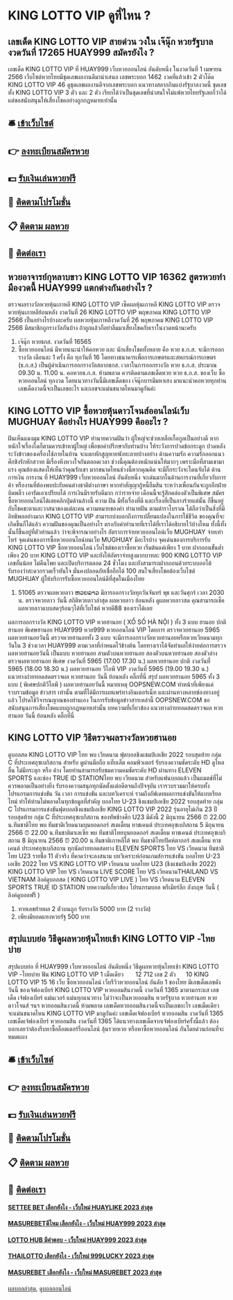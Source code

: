 # KING LOTTO VIP ดูที่ไหน ?
## เลขเด็ด KING LOTTO VIP สายด่วน วงใน เจ๊นุ๊ก หวยรัฐบาล งวดวันที่ 17265 HUAY999 สมัครยังไง ?
เลขเด็ด KING LOTTO VIP ที่ HUAY999 เว็บหวยออนไลน์ อันดับหนึ่ง ในงวดวันที่ 1 เมษายน 2566 เว็บไซต์หวยไทยมีชุดเลขผลงานดีมานำเสนอ เลขพระบอก 1462 งวดที่แล้วเข้า 2 ตัวโต๊ด KING LOTTO VIP 46 ดูชุดเลขผลงานดีจากเลขพระบอก แนวทางสลากกินแบ่งรัฐบาลงวดนี้ ชุดเลขทั้ง KING LOTTO VIP 3 ตัว และ 2 ตัว เรียกได้ว่าเป็นชุดเลขที่น่าสนใจไม่แพ้หวยไทยรัฐเลยก็ว่าได้ แต่ขอสนับสนุนให้เสี่ยงโชคอย่างถูกกฎหมายเท่านั้น

## 🛎 [เข้าเว็บไซต์](https://bit.ly/3BG5bNw)
## 👉 [ลงทะเบียนสมัครหวย](https://bit.ly/3BG5bNw)
## 💵 [รับเงินเล่นหวยฟรี](https://bit.ly/3C3mvgS)
## 👑 [ติดตามโปรโมชั่น](https://bit.ly/3C3mvgS)
## 📋 [ติดตาม ผลหวย](https://bit.ly/3C3mvgS)
## 📱 [ติดต่อเรา](https://bit.ly/3C3mvgS)

## หวยอาจารย์กุหลาบขาว KING LOTTO VIP 16362 สูตรหวยทำมืองวดนี้ HUAY999 แตกต่างกันอย่างไร ?
ตรวจผลรางวัลหวยหุ้นเกาหลี KING LOTTO VIP เช็คผลหุ้นเกาหลี KING LOTTO VIP ตรวจหวยหุ้นเกาหลีย้อนหลัง งวดวันที่ 26 KING LOTTO VIP พฤษภาคม KING LOTTO VIP 2566
เป็นอย่างไรบ้างละครับ ผลหวยหุ้นเกาหลีงวดวันที่ 26 พฤษภาคม KING LOTTO VIP 2566 มีสมาชิกถูกรางวัลกันบ้าง ถ้าถูกแล้วก็อย่าลืมมาเสี่ยงโชคกับเราในงวดหน้านะครับ
1. เจ๊นุ๊ก หวยธกส. งวดวันที่ 16565
2. ซื้อหวยออนไลน์ มีหวยแนะนำให้คอหวย และ นักเสี่ยงโชคทั้งหลาย คือ หวย ธ.ก.ส. จะมีการออกรางวัล เดือนละ 1 ครั้ง คือ ทุกวันที่ 16 โดยทางธนาคารเพื่อการเกษตรและสหกรณ์การเกษตร (ธ.ก.ส.) เป็นผู้ดำเนินการออกรางวัลสลากธกส. เวลาในการออกรางวัล หวย ธ.ก.ส. ประมาณ 09.30 น. 11.00 น. คอหวยธ.ก.ส. ห้ามพลาด ควรติดตามเลขเด็ดหวย หวย ธ.ก.ส. ของเว็บ ซื้อหวยออนไลน์ ทุกงวด โดยแนวทางวันนี้มีเลขเด็ดของ เจ๊นุ๊กบารมีมหาเฮง มาแนะนำคอหวยทุกท่าน เลขเด็ดงวดนี้จะเป็นเลขอะไร และเลขจะแม่นขนาดไหนมาดูกันค่ะ

## KING LOTTO VIP ซื้อหวยหุ้นดาวโจนส์ออนไลน์เว็บ MUGHUAY ดีอย่างไร HUAY999 คืออะไร ?
ฝันเห็นแมงมุม KING LOTTO VIP ทำนายความฝันว่า ผู้ใหญ่จะช่วยเหลือเกื้อกูลเป็นอย่างดี หากหนักใจเรื่องใดก็ตามควรเข้าหาผู้ใหญ่ เพื่อขอคำปรึกษากับท่านบ้าง ให้ระวังการปวดข้อกระดูก ปวดหลัง ระวังข้าวของเครื่องใช้ภายในบ้าน จะแตกหักสูญหายพังทะลายบ้างอย่าง
ด้านความรัก ความรักออกแนวศึกชิงรักหักสวาท มีเรื่องหึงหวงใจกันตลอดเวลา ช่วงนี้คุณต้องหนักแน่นให้มากๆ เพราะมือที่สามเขามาแรง คุณต้องแสดงให้เห็นว่าคุณรักเขา มากขนาดไหนช่วงนี้หากคุณคิด จะมีกิ๊กระวังจะโดนจับได้
ด้านการเงิน การงาน ที่ HUAY999 เว็บหวยออนไลน์ อันดับหนึ่ง จะเด่นมากในด้านการงานที่เกี่ยวกับการค้า หรืองานที่ต้องพบปะกับคนต่างชาติต่างภาษา หากทำสัญญากู้หนี้ยืมสิน ระหว่างเพื่อนกันจะถูกอีกฝ่ายบิดพลิ้ว เอารัดเอาเปรียบได้ การเงินมีรายรับดีมาก กว่ารายจ่าย เดือนนี้จะรู้สึกคล่องตัวเป็นพิเศษ
สมัครซื้อหวยออนไลน์ได้เลยคลิกปุ่มด้านล้างนี้
ความ ฝัน มีทั้งเรื่องที่ดี และเรื่องที่เป็นลางร้ายแต่นั้น ก็ขึ้นอยู่กับโชคชะตาและวาสนาของแต่ละคน ความหมายของคำ ทำนายฝัน ตามตำราโบราณ ได้ถือว่าเป็นสิ่งที่มีอิทธิพลอย่างมาก KING LOTTO VIP สามารถบ่งบอกถึงการเปลี่ยนแปลงในการใช้ชีวิต ของคุณที่จะเกิดขึ้นก็ได้แล้ว ความฝันของคุณเป็นอย่างไร ตรงกับคำทำนายที่เราได้ที่เราได้อธิบายไว้บ้างไหม ทั้งนี้ทั้งนั้นก็ขึ้นอยู่ที่ตัวท่านแล้ว ว่าจะพิจารณาอย่างไร
อัตราการจ่ายหวยออนไลน์เว็บ MUGHUAY จ่ายเท่าไหร่
จุดเด่นของการซื้อหวยออนไลน์บนเว็บ MUGHUAY มีอะไรบ้าง
จุดเด่นของการบริการรับ KING LOTTO VIP ซื้อหวยออนไลน์ เว็บไซต์ของเราซื้อหวย เริ่มต้นแค่เพียง 1 บาท ฝากถอนขั้นต่ำเพียง 20 บาท KING LOTTO VIP และยังให้อัตราจ่ายสูงมากบาทละ 900 KING LOTTO VIP เลขอั้นน้อย ไม่คืนโพย และเปิดบริการตลอด 24 ชั่วโมง และยังสามารถฝากถอนด้วยระบบออโต้ รับรองว่าสะดวกรวดเร็วทันใจ มั่นคงปลอดภัยเชื่อถือได้ 100 สนใจเสี่ยงโชคต้องเว็บไซต์ MUGHUAY ผู้ให้บริการรับซื้อหวยออนไลน์ดีที่สุดในเมืองไทย
1. 51065 ตรวจผลหวยลาว ຫວຍລາວ มีการออกรางวัลทุกวันจันทร์ พุธ และวันศุกร์ เวลา 2030 น. ตรวจหวยลาว วันนี้ สถิติหวยลาวล่าสุด ผลหวยลาว ย้อนหลัง ดูผลหวยลาวสด คุณสามารถเช็คผลหวยลาวแบบสดๆร้อนๆได้ที่เว็บไซต์ หวยดี88 ของเราได้เลย

ผลการออกรางวัล KING LOTTO VIP หวยฮานอย ( XỔ SỐ HÀ NỘI ) ทั้ง 3 แบบ ฮานอย ปกติฮานอย พิเศษฮานอย HUAY999 หวย999 หวยออนไลน์ VIP
โดยการ ตรวจหวยฮานอย 5965 ผลหวยฮานอยวันนี้ ตรวจหวยฮานอยทั้ง 3 แบบ จะมีการออกรางวัลหวยฮานอยหรือหวยเวียดนามทุกวันใน 3 ช่วงเวลา HUAY999 ตามเวลาที่กำหนดไว้ข้างต้น โดยทางเราได้จัดทำผลให้ง่ายต่อการตรวจผลหวยฮานอยวันนี้ เป็นแบบ หวยฮานอย สามตัวบนหวยฮานอย สองตัวบนหวยฮานอย สองตัวล่าง
ตรวจผลหวยฮานอย พิเศษ งวดวันที่ 5965 (17.00 17.30 น.)
ผลหวยฮานอย ปกติ งวดวันที่ 5965 (18.00 18.30 น.)
ผลหวยฮานอย วีไอพี VIP งวดวันที่ 5965 (19.00 19.30 น.)
 แนวทางถ่ายทอดสดตรวจผล หวยฮานอย วันนี้ ย้อนหลัง คลิ๊กที่นี่ 
สรุป ผลหวยฮานอย 5965 ทั้ง 3 แบบ ( พิเศษปกติวีไอพี ) ผลหวยฮานอยวันนี้
หมายเหตุ OOPSNEW.COM ทำหน้าที่เพียงแค่รวบรวมข้อมูล ข่าวสาร เท่านั้น ตามที่ได้มีการเผยแพร่ทางอินเตอร์เน็ท และผ่านทางหลายช่องทางอยู่แล้ว โปรดใช้วิจารณญาณของท่านเอง ในการรับข้อมูลข่าวสารเหล่านี้ OOPSNEW.COM ขอสนับสนุนการเสี่ยงโชคแบบถูกกฎหมายเท่านั้น
บทความที่เกี่ยวข้อง
แนวทางถ่ายทอดสดตรวจผล หวยฮานอย วันนี้ ย้อนหลัง คลิ๊กที่นี่

## KING LOTTO VIP วิธีตรวจผลรางวัลหวยฮานอย
ดูบอลสด KING LOTTO VIP ไทย พบ เวียดนาม ฟุตบอลชิงแชมป์เอเชีย 2022 รอบสุดท้าย กลุ่ม C ที่ประเทศอุซเบกิสถาน สำหรับ ดูผ่านมือถือ แท็บเล็ต คอมพิวเตอร์ รับรองความชัดระดับ HD ดูไหลลื่น ไม่มีกระตุก หรือ ค้าง โดยท่านสามารถรับชมความคมชัดระดับ HD ผ่านทาง ELEVEN SPORTS และช่อง TRUE ID STATIONไทย พบ เวียดนาม สำหรับแฟนบอลแล้ว เป็นแมตช์ที่ไม่ควรพลาดเป็นอย่างยิ่ง รับรองความสนุกทุกนัดตั้งแต่อดีตจนถึงปัจจุบัน เรารวบรวมมาให้ครบทั้งโปรแกรมการแข่งขัน วัน เวลา การแข่งขัน และบทวิเคราะห์ รวมถึงอัฟเดทผลการแข่งขันให้แบบเรียลไทม์ ทำให้ท่านไม่พลาดในทุกข้อมูลที่สำคัญ
บอลไทย U-23 ชิงแชมป์เอเชีย 2022 รอบสุดท้าย กลุ่ม C
โปรแกรมการแข่งขันฟุตบอลชิงแชมป์เอเชีย KING LOTTO VIP 2022 รุ่นอายุไม่เกิน 23 ปี รอบสุดท้าย กลุ่ม C ที่ประเทศอุซเบกิสถาน ของทัพช้างศึก U23 มีดังนี้
2 มิถุนายน 2566 ⏰ 22.00 น.ทีมชาติไทย พบ ทีมชาติเวียดนามบุนยอดกอร์ สเตเดี้ยม ทาชเคนต์ ประเทศอุซเบกิสถาน
5 มิถุนายน 2566 ⏰ 22.00 น.ทีมชาติมาเลเซีย พบ ทีมชาติไทยบุนยอดกอร์ สเตเดี้ยม ทาชเคนต์ ประเทศอุซเบกิสถาน
8 มิถุนายน 2566 ⏰ 20.00 น.ทีมชาติเกาหลีใต้ พบ ทีมชาติไทยปัคห์ตากอร์ สเตเดี้ยม ทาชเคนต์ ประเทศอุซเบกิสถาน
ทุกนัดถ่ายทอดสดทาง ELEVEN SPORTS
ไทย VS เวียดนาม
ทีมชาติไทย U23 รายชื่อ 11 ตัวจริง ที่คาดว่าจะลงสนาม
บทวิเคราะห์ก่อนเกมส์การแข่งขัน บอลไทย U-23 เอเชีย 2022 ไทย VS KING LOTTO VIP เวียดนาม
บอลไทย U23 (ชิงแชมป์เอเชีย 2022) KING LOTTO VIP ไทย VS เวียดนาม
LIVE SCORE ไทย VS เวียดนามTHAILAND VS VIETNAM
ลิงค์ดูบอลสด ( KING LOTTO VIP LIVE ) ไทย VS เวียดนาม
 ELEVEN SPORTS 
 TRUE ID STATION 
บทความที่เกี่ยวข้อง
โปรแกรมบอล พรีเมียร์ลีก อังกฤษ วันนี้ ( ลิงค์ดูบอลฟรี )
1. ทายเลขท้ายผล 2 ตัวบนถูก รับรางวัล 5000 บาท (2 รางวัล)
2. เพียงมียอดแทงหวยรัฐ 500 บาท

## สรุปแบบย่อ วิธีดูผลหวยหุ้นไทยเช้า KING LOTTO VIP -ไทยบ่าย
สรุปแบบย่อ ที่ HUAY999 เว็บหวยออนไลน์ อันดับหนึ่ง วิธีดูผลหวยหุ้นไทยเช้า KING LOTTO VIP -ไทยบ่าย ฟัน KING LOTTO VIP 1
เม็ดเดียว       12 712
เลข 2 ตัว      10 KING LOTTO VIP 15 16
เว็บ ซื้อหวยออนไลน์ เว็บรีวิวหวยออนไลน์ อันดับ 1 ของไทย มีเลขเด็ดเลขดังวันนี้ ของเจ้ฟองเบียร์ KING LOTTO VIP หวยออมสินงวดนี้ งวดวันที่ 1365 มาตามกระแส เลขเด็ด เจ้ฟองเบียร์ แม่นเวอร์ แม่นทุกแนวทาง ไม่ว่าจะเป็นหวยออมสิน หวยรัฐบาล หวยฮานอย หวยดาวโจนส์ ฯนฯ หวยออมสินงวดนี้ ห้ามพลาด เลขเด็ดหวยออมสินงวดนี้จะเป็นเลขอะไร เลขเม็ดเดียว จะแม่นขนาดไหน KING LOTTO VIP มาดูกันค่ะ
เลขเด็ดเจ้ฟองเบียร์ หวยออมสิน งวดวันที่ 1365
เลขเด็ดเจ้ฟองเบียร์ หวยออมสิน งวดวันที่ 1365
ได้แนวทางเลขเด็ดจากเจ้ฟองเบียร์ครั้งนี้แล้ว ต้องบอกเลยว่าต้องรีบหาซื้อล็อตเตอร์รี่ออนไลน์ ลุ้นรวยหวย หรือหาซื้อหวยออนไลน์ กันโดยด่วนก่อนที่จะหมดแผง

## 🛎 [เข้าเว็บไซต์](https://bit.ly/3BG5bNw)
## 👉 [ลงทะเบียนสมัครหวย](https://bit.ly/3BG5bNw)
## 💵 [รับเงินเล่นหวยฟรี](https://bit.ly/3C3mvgS)
## 👑 [ติดตามโปรโมชั่น](https://bit.ly/3C3mvgS)
## 📋 [ติดตาม ผลหวย](https://bit.ly/3C3mvgS)
## 📱 [ติดต่อเรา](https://bit.ly/3C3mvgS)

#### [SETTEE BET เลือกยังไง - เว็บใหม่ HUAYLIKE 2023 ล่าสุด](https://atom.io/themes/settee%20bet%20เลือกยังไง%20-%20เว็บใหม่%20huaylike%202023%20ล่าสุด)
#### [MASUREBETดีไหม เลือกยังไง - เว็บใหม่ HUAY999 2023 ล่าสุด](https://atom.io/themes/masurebetดีไหม%20เลือกยังไง%20-%20เว็บใหม่%20huay999%202023%20ล่าสุด)
#### [LOTTO HUB มีคำตอบ - เว็บใหม่ HUAY999 2023 ล่าสุด](https://atom.io/themes/lotto%20hub%20มีคำตอบ%20-%20เว็บใหม่%20huay999%202023%20ล่าสุด)
#### [THAILOTTO เลือกยังไง - เว็บใหม่ 999LUCKY 2023 ล่าสุด](https://atom.io/themes/thailotto%20เลือกยังไง%20-%20เว็บใหม่%20999lucky%202023%20ล่าสุด)
#### [MASUREBET เลือกยังไง - เว็บใหม่ MASUREBET 2023 ล่าสุด](https://atom.io/themes/masurebet%20เลือกยังไง%20-%20เว็บใหม่%20masurebet%202023%20ล่าสุด)

[ผลบอลล่าสุด](https://siamsport.tv "ผลบอลล่าสุด"), [ดูบอลออนไลน์](https://siamsport.tv/ดูบอลสด "ดูบอลออนไลน์")